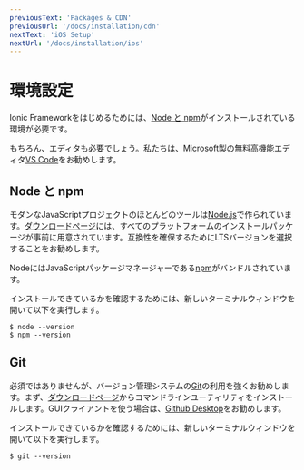```yaml
---
previousText: 'Packages & CDN'
previousUrl: '/docs/installation/cdn'
nextText: 'iOS Setup'
nextUrl: '/docs/installation/ios'
---
```


# 環境設定

Ionic Frameworkをはじめるためには、[Node と npm](#anchor-node-npm)がインストールされている環境が必要です。

もちろん、エディタも必要でしょう。私たちは、Microsoft製の無料高機能エディタ[VS Code](https://code.visualstudio.com/)をお勧めします。

## Node と npm

モダンなJavaScriptプロジェクトのほとんどのツールは[Node.js](/docs/faq/glossary#node)で作られています。[ダウンロードページ](https://nodejs.org/en/download/)には、すべてのプラットフォームのインストールパッケージが事前に用意されています。互換性を確保するためにLTSバージョンを選択することをお勧めします。

NodeにはJavaScriptパッケージマネージャーである[npm](/docs/faq/glossary#npm)がバンドルされています。

インストールできているかを確認するためには、新しいターミナルウィンドウを開いて以下を実行します。

```shell
$ node --version
$ npm --version
```

## Git

必須ではありませんが、バージョン管理システムの[Git](/docs/faq/glossary#git)の利用を強くお勧めします。まず、[ダウンロードページ](https://git-scm.com/downloads)からコマンドラインユーティリティをインストールします。GUIクライアントを使う場合は、[Github Desktop](https://desktop.github.com/)をお勧めします。

インストールできているかを確認するためには、新しいターミナルウィンドウを開いて以下を実行します。

```shell
$ git --version
```
